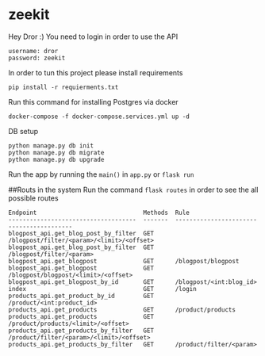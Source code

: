 # zeekit
Hey Dror :)
You need to login in order to use the API

```
username: dror
password: zeekit
```

In order to tun this project please install requirements

```pip install -r requierments.txt ```

Run this command for installing Postgres via docker 

```docker-compose -f docker-compose.services.yml up -d```

DB setup

```
python manage.py db init
python manage.py db migrate
python manage.py db upgrade
```

Run the app by running the `main()` in `app.py` or `flask run`

##Routs in the system
Run the command `flask routes` in order to see the all possible routes

```
Endpoint                              Methods  Rule
------------------------------------  -------  -----------------------------------------
blogpost_api.get_blog_post_by_filter  GET      /blogpost/filter/<param>/<limit>/<offset>
blogpost_api.get_blog_post_by_filter  GET      /blogpost/filter/<param>
blogpost_api.get_blogpost             GET      /blogpost/blogpost
blogpost_api.get_blogpost             GET      /blogpost/blogpost/<limit>/<offset>
blogpost_api.get_blogpost_by_id       GET      /blogpost/<int:blog_id>
index                                 GET      /login
products_api.get_product_by_id        GET      /product/<int:product_id>
products_api.get_products             GET      /product/products
products_api.get_products             GET      /product/products/<limit>/<offset>
products_api.get_products_by_filter   GET      /product/filter/<param>/<limit>/<offset>
products_api.get_products_by_filter   GET      /product/filter/<param>
```


